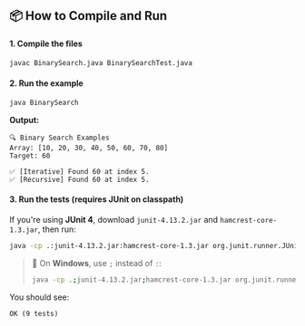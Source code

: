 ## 📦 How to Compile and Run

#### 1. **Compile the files**
```bash
javac BinarySearch.java BinarySearchTest.java
```

#### 2. **Run the example**
```bash
java BinarySearch
```
**Output:**
```
🔍 Binary Search Examples
Array: [10, 20, 30, 40, 50, 60, 70, 80]
Target: 60

✅ [Iterative] Found 60 at index 5.
✅ [Recursive] Found 60 at index 5.
```

#### 3. **Run the tests** (requires JUnit on classpath)

If you're using **JUnit 4**, download `junit-4.13.2.jar` and `hamcrest-core-1.3.jar`, then run:

```bash
java -cp .:junit-4.13.2.jar:hamcrest-core-1.3.jar org.junit.runner.JUnitCore BinarySearchTest
```

> 🔁 On **Windows**, use `;` instead of `:`:
> ```bash
> java -cp .;junit-4.13.2.jar;hamcrest-core-1.3.jar org.junit.runner.JUnitCore BinarySearchTest
> ```

You should see:
```
OK (9 tests)
```